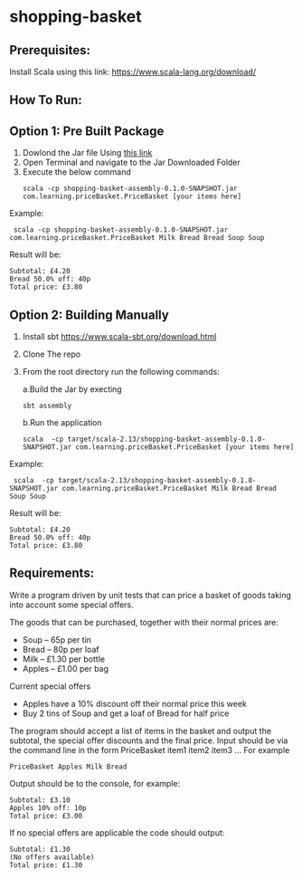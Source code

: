 # shopping-basket
## Prerequisites:
 Install Scala using this link: https://www.scala-lang.org/download/
## How To Run:
## Option 1: Pre Built Package
 1. Dowlond the Jar file Using [this link](https://github.com/kapil-raja/shopping-basket/releases/download/v0.1.0-SNAPSHOT/shopping-basket-assembly-0.1.0-SNAPSHOT.jar)
 2. Open Terminal and navigate to the Jar Downloaded Folder
 3. Execute the below command
     ```
    scala -cp shopping-basket-assembly-0.1.0-SNAPSHOT.jar com.learning.priceBasket.PriceBasket [your items here]
     ``` 
  Example:
     
     scala -cp shopping-basket-assembly-0.1.0-SNAPSHOT.jar com.learning.priceBasket.PriceBasket Milk Bread Bread Soup Soup 
    
  Result will be:
  
    Subtotal: £4.20
    Bread 50.0% off: 40p
    Total price: £3.80
 ## Option 2: Building Manually

1. Install sbt https://www.scala-sbt.org/download.html
2. Clone The repo
3. From the root directory run the following commands:
   
    a.Build the Jar by execting
  
    ``` sbt assembly  ```

    b.Run the application
  
     ```
    scala  -cp target/scala-2.13/shopping-basket-assembly-0.1.0-SNAPSHOT.jar com.learning.priceBasket.PriceBasket [your items here]
     ``` 
     
  Example:
     
     scala  -cp target/scala-2.13/shopping-basket-assembly-0.1.0-SNAPSHOT.jar com.learning.priceBasket.PriceBasket Milk Bread Bread Soup Soup 
    
  Result will be:
  
    Subtotal: £4.20
    Bread 50.0% off: 40p
    Total price: £3.80
   
 ## Requirements:
Write a program driven by unit tests that can price a basket of goods taking into account some special offers.
<p>
The goods that can be purchased, together with their normal prices are:
<p>

- Soup – 65p per tin
- Bread – 80p per loaf
- Milk – £1.30 per bottle
- Apples – £1.00 per bag
<p>
Current special offers

- Apples have a 10% discount off their normal price this week
- Buy 2 tins of Soup and get a loaf of Bread for half price
<p>
The program should accept a list of items in the basket and output the subtotal, the special offer discounts and the final price.
Input should be via the command line in the form PriceBasket item1 item2 item3 ...
For example

`PriceBasket Apples Milk Bread`

Output should be to the console, for example:
```
Subtotal: £3.10
Apples 10% off: 10p
Total price: £3.00
```
If no special offers are applicable the code should output:

```
Subtotal: £1.30
(No offers available)
Total price: £1.30
```



    
  
